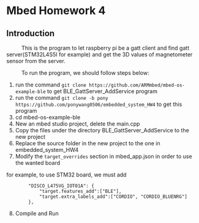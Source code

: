 # Mbed Homework 4

## Introduction

&nbsp;&nbsp;&nbsp;&nbsp;&nbsp;&nbsp;&nbsp;&nbsp;&nbsp;
This is the program to let raspberry pi be a gatt client and find gatt server(STM32L4S5I for example) and get the 3D values of magnetometer sensor from the server.

&nbsp;&nbsp;&nbsp;&nbsp;&nbsp;&nbsp;&nbsp;&nbsp;&nbsp;
To run the program, we should follow steps below:
1. run the command ```git clone https://github.com/ARMmbed/mbed-os-example-ble``` to get BLE_GattServer_AddService program
2. run the command ```git clone -b pony https://github.com/ponywang0506/embedded_system_HW4``` to get this program
3. cd mbed-os-example-ble
4. New an mbed studio project, delete the main.cpp
5. Copy the files under the directory BLE_GattServer_AddService to the new project
6. Replace the source folder in the new project to the one in embedded_system_HW4
7. Modify the ```target_overrides``` section in mbed_app.json in order to use the wanted board

for example, to use STM32 board, we must add 
```
        "DISCO_L475VG_IOT01A": {
            "target.features_add":["BLE"],
            "target.extra_labels_add":["CORDIO", "CORDIO_BLUENRG"]
        },
```

8. Compile and Run



